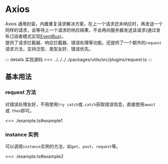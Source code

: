# Axios

Axios 通用封装，内置重复请求解决方案，在上一个请求还未响应时，再发送一个同样的请求，会等待上一个请求的响应结果，不会再向服务器发送该请求(通过发布订阅者模式实现[EventBus](../../common/event-bus/index))。  
提供了请求拦截器、响应拦截器、错误处理等功能。还提供了一个额外的`request`请求方法，支持泛型、类型友好、错误优先。

::: details 实现源码
<<< ../../../../packages/utils/src/plugins/request.ts
:::

## 基本用法

### request 方法

对错误处理友好，不用使用`try catch`或`.catch`获取错误信息，直接使用`await`或`.then`即可。

<<< ./example.ts#example1

### instance 实例

可以调用`instance`实例的方法，如`get`、`post`、`request`等。

<<< ./example.ts#example2
